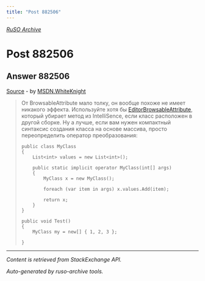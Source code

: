 ```yaml
---
title: "Post 882506"
---
```

<p><i><a href="https://github.com/MSDN-WhiteKnight/ruso-archive/">RuSO Archive</a></i></p>
<h1>Post 882506</h1>
<h2>Answer 882506</h2>
<p><a href="https://ru.stackoverflow.com/a/882506/">Source</a> - by <a href="https://ru.stackoverflow.com/users/240512/msdn-whiteknight">MSDN.WhiteKnight</a></p>
<blockquote>
<p>От BrowsableAttribute мало толку, он вообще похоже не имеет никакого эффекта. Используйте хотя бы <a href="https://docs.microsoft.com/en-us/dotnet/api/system.componentmodel.editorbrowsableattribute?view=netframework-4.7" rel="nofollow noreferrer">EditorBrowsableAttribute</a>, который убирает метод из IntelliSence, если класс расположен в другой сборке. Ну а лучше, если вам нужен компактный синтаксис создания класса на основе массива, просто переопределить оператор преобразования:</p>

<pre><code>public class MyClass
{
    List&lt;int&gt; values = new List&lt;int&gt;();

    public static implicit operator MyClass(int[] args)
    {
        MyClass x = new MyClass();

        foreach (var item in args) x.values.Add(item);

        return x;
    }
}

public void Test()
{
    MyClass my = new[] { 1, 2, 3 };                        

}
</code></pre>

</blockquote>
<hr/>
<p><i>Content is retrieved from StackExchange API. </i></p>
<p><i>Auto-generated by ruso-archive tools. </i></p>
